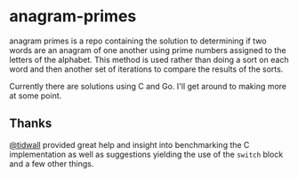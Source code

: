 # anagram-primes

anagram primes is a repo containing the solution to determining if two words are an anagram of one another using prime numbers assigned to the letters of the alphabet. This method is used rather than doing a sort on each word and then another set of iterations to compare the results of the sorts.

Currently there are solutions using C and Go. I'll get around to making more at some point.

## Thanks

[@tidwall](https://www.twitter.com/tidwall) provided great help and insight into benchmarking the C implementation as well as suggestions yielding the use of the `switch` block and a few other things.
